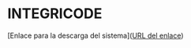 # INTEGRICODE

[Enlace para la descarga del sistema]([URL del enlace](https://drive.google.com/drive/folders/1tKfB3Jo3fXyVRE91kIWiBruzpEGpnaBH?usp=drive_link))
